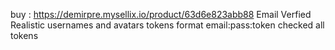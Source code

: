 buy : https://demirpre.mysellix.io/product/63d6e823abb88
Email Verfied Realistic usernames and avatars tokens format email:pass:token
checked all tokens
